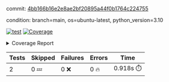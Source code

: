 commit: [4bb166b16e2e8ae2bf20895a44f0b1764c224755](https://github.com/rcmdnk/python-template/tree/4bb166b16e2e8ae2bf20895a44f0b1764c224755)

condition: branch=main, os=ubuntu-latest, python_version=3.10

[![test](https://github.com/rcmdnk/python-template/actions/workflows/test.yml/badge.svg)](https://github.com/rcmdnk/python-template/actions/runs/16806841185)
<a href="https://github.com/rcmdnk/python-template/blob/4bb166b16e2e8ae2bf20895a44f0b1764c224755/README.md"><img alt="Coverage" src="https://img.shields.io/badge/Coverage-78%25-yellow.svg" /></a><details><summary>Coverage Report </summary><table><tr><th>File</th><th>Stmts</th><th>Miss</th><th>Cover</th><th>Missing</th></tr><tbody><tr><td colspan="5"><b>src/python_template</b></td></tr><tr><td>&nbsp; &nbsp;<a href="https://github.com/rcmdnk/python-template/blob/4bb166b16e2e8ae2bf20895a44f0b1764c224755/src/python_template/__init__.py">\_\_init\_\_.py</a></td><td>7</td><td>2</td><td>71%</td><td><a href="https://github.com/rcmdnk/python-template/blob/4bb166b16e2e8ae2bf20895a44f0b1764c224755/src/python_template/__init__.py#L9-L10">9&ndash;10</a></td></tr><tr><td><b>TOTAL</b></td><td><b>9</b></td><td><b>2</b></td><td><b>78%</b></td><td>&nbsp;</td></tr></tbody></table></details>

| Tests | Skipped | Failures | Errors | Time |
| ----- | ------- | -------- | -------- | ------------------ |
| 2 | 0 :zzz: | 0 :x: | 0 :fire: | 0.918s :stopwatch: |

